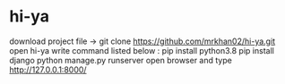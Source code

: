 # hi-ya
download project file -> git clone https://github.com/mrkhan02/hi-ya.git
open hi-ya
write command listed below :
pip install python3.8
pip install django
python manage.py runserver
open browser and type http://127.0.0.1:8000/
